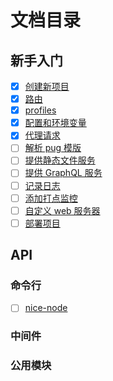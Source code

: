 # 文档目录
## 新手入门
- [x] [创建新项目](./get-started/create.md)
- [x] [路由](./get-started/route.md)
- [x] [profiles](./get-started/profiles.md)
- [x] [配置和环境变量](./get-started/configuration.md)
- [x] [代理请求](./get-started/http-proxy.md)
- [ ] [解析 pug 模版](./get-started/template.md)
- [ ] [提供静态文件服务](./get-started/static.md)
- [ ] [提供 GraphQL 服务](./get-started/graphql.md)
- [ ] [记录日志](./get-started/logger.md)
- [ ] [添加打点监控](./get-started/watcher.md)
- [ ] [自定义 web 服务器](./get-started/custom.md)
- [ ] [部署项目](./get-started/deploy.md)

## API
### 命令行
- [ ] [nice-node](./api/bin/nice-node.md)
### 中间件
### 公用模块
